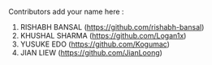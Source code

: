 Contributors add your name here :

1. RISHABH BANSAL (https://github.com/rishabh-bansal)
2. KHUSHAL SHARMA (https://github.com/Logan1x)
3. YUSUKE EDO (https://github.com/Kogumac)
4. JIAN LIEW (https://github.com/JianLoong)